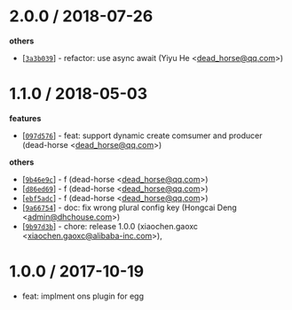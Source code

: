 
2.0.0 / 2018-07-26
==================

**others**
  * [[`3a3b039`](http://github.com/eggjs/egg-ons/commit/3a3b03924d55210be49561fb84cfc0b8f2971ac3)] - refactor: use async await (Yiyu He <<dead_horse@qq.com>>)

1.1.0 / 2018-05-03
==================

**features**
  * [[`097d576`](http://github.com/eggjs/egg-ons/commit/097d5765352e7f177170ec8f2b782d1034815a0d)] - feat: support dynamic create comsumer and producer (dead-horse <<dead_horse@qq.com>>)

**others**
  * [[`9b46e9c`](http://github.com/eggjs/egg-ons/commit/9b46e9c4029d8cc9509ce1bf7afee9f98c083ebe)] - f (dead-horse <<dead_horse@qq.com>>)
  * [[`d86ed69`](http://github.com/eggjs/egg-ons/commit/d86ed69333093bdf3c0f637310f9d8b1e6c9d3d6)] - f (dead-horse <<dead_horse@qq.com>>)
  * [[`ebf5adc`](http://github.com/eggjs/egg-ons/commit/ebf5adc3087111a0a92dc6eeada6700a67be3f55)] - f (dead-horse <<dead_horse@qq.com>>)
  * [[`9a66754`](http://github.com/eggjs/egg-ons/commit/9a667549f4cb48ce7487c14039a441ae0956d2d0)] - doc: fix wrong plural config key (Hongcai Deng <<admin@dhchouse.com>>)
  * [[`9b97d3b`](http://github.com/eggjs/egg-ons/commit/9b97d3b6358053b003dd01be3fe91f9a688cd9db)] - chore: release 1.0.0 (xiaochen.gaoxc <<xiaochen.gaoxc@alibaba-inc.com>>),

1.0.0 / 2017-10-19
==================

  * feat: implment ons plugin for egg
